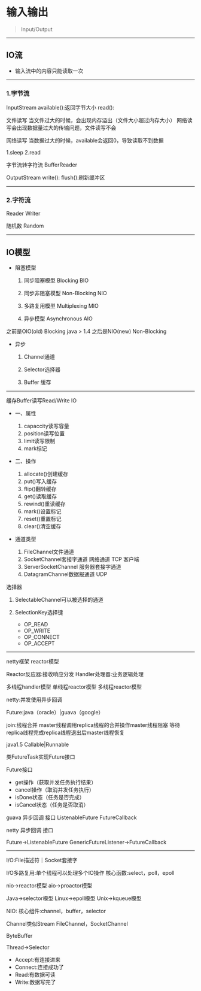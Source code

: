 # 输入输出
> Input/Output

---
## IO流

- 输入流中的内容只能读取一次

---
### 1.字节流
InputStream
available():返回字节大小
read():

文件读写
当文件过大的时候，会出现内存溢出（文件大小超过内存大小）
网络读写会出现数据量过大的传输问题，文件读写不会


网络读写
当数据过大的时候，available会返回0，导致读取不到数据

1.sleep
2.read

字节流转字符流
BufferReader



OutputStream
write():
flush():刷新缓冲区

---
### 2.字符流
Reader
Writer


随机数
Random

---

## IO模型

- 阻塞模型
    1. 同步阻塞模型 Blocking BIO

    2. 同步非阻塞模型 Non-Blocking  NIO

    3. 多路复用模型 Multiplexing MIO

    4. 异步模型 Asynchronous AIO

之前是OIO(old) Blocking
java > 1.4
之后是NIO(new) Non-Blocking
- 异步
    1. Channel通道

    2. Selector选择器

    3. Buffer 缓存

---
缓存Buffer读写Read/Write  IO
- 一、属性
    1. capaccity读写容量
    2. position读写位置
    3. limit读写限制
    4. mark标记
- 二、操作
    1. allocate()创建缓存
    2. put()写入缓存
    3. flip()翻转缓存
    4. get()读取缓存
    5. rewind()重读缓存
    6. mark()设置标记
    7. reset()重置标记
    8. clear()清空缓存


- 通道类型
    1. FileChannel文件通道
    2. SocketChannel套接字通道 网络通道 TCP 客户端
    3. ServerSocketChannel 服务器套接字通道
    4. DatagramChannel数据报通道 UDP

选择器
1. SelectableChannel可以被选择的通道

2. SelectionKey选择键
    - OP_READ
    - OP_WRITE
    - OP_CONNECT
    - OP_ACCEPT


---
netty框架 reactor模型

Reactor反应器:接收响应分发
Handler处理器:业务逻辑处理

多线程handler模型
单线程reactor模型
多线程reactor模型


netty:并发使用异步回调

Future:java（oracle）|guava（google）

join:线程合并
master线程调用replica线程的合并操作master线程阻塞
等待replica线程完成replica线程退出后master线程恢复

java1.5
Callable|Runnable


类FutureTask实现Future接口

Future接口
- get操作（获取并发任务执行结果）
- cancel操作（取消并发任务执行）
- isDone状态（任务是否完成）
- isCancel状态（任务是否取消）

guava 异步回调 接口
ListenableFuture
FutureCallback

netty 异步回调 接口

Future->ListenableFuture
GenericFutureListener->FutureCallback


---
I/O:File描述符｜Socket套接字

I/O多路复用:单个线程可以处理多个IO操作
核心函数:select，poll，epoll

nio->reactor模型
aio->proactor模型

Java->selector模型
Linux->epoll模型
Unix->kqueue模型


NIO:
核心组件:channel，buffer，selector

Channel类似Stream
FileChannel，SocketChannel

ByteBuffer

Thread->Selector

- Accept:有连接进来
- Connect:连接成功了
- Read:有数据可读
- Write:数据写完了



